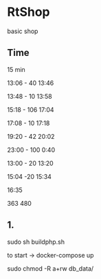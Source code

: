 # RtShop
basic shop


## Time
15 min

13:06 - 40 
13:46

13:48 - 10
13:58

15:18 - 106
17:04

17:08 - 10
17:18

19:20 - 42
20:02

23:00 - 100
0:40

13:00 - 20
13:20

15:04 -20
15:34

16:35

363
480

## 1.
sudo sh buildphp.sh

to start -> docker-compose up

sudo chmod -R a+rw db_data/